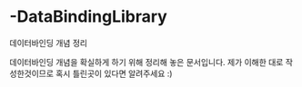 # -DataBindingLibrary
데이터바인딩 개념 정리

데이터바인딩 개념을 확실하게 하기 위해 정리해 놓은 문서입니다. 제가 이해한 대로 작성한것이므로 혹시 틀린곳이 있다면 알려주세요 :)
